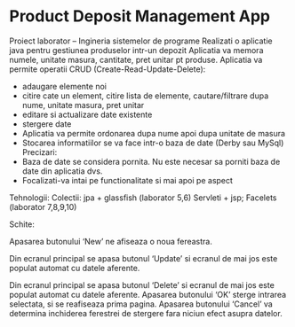 # Product Deposit Management App
Proiect laborator – Ingineria sistemelor de programe
Realizati o aplicatie java pentru gestiunea produselor intr-un depozit
Aplicatia va memora numele, unitate masura, cantitate, pret unitar pt produse.
Aplicatia va permite operatii CRUD (Create-Read-Update-Delete):
- adaugare elemente noi
- citire cate un element, citire lista de elemente, cautare/filtrare dupa nume, unitate masura, pret
unitar
- editare si actualizare date existente
- stergere date
- Aplicatia va permite ordonarea dupa nume apoi dupa unitate de masura
- Stocarea informatiilor se va face intr-o baza de date (Derby sau MySql)
Precizari:
- Baza de date se considera pornita. Nu este necesar sa porniti baza de date din aplicatia dvs.
- Focalizati-va intai pe functionalitate si mai apoi pe aspect

Tehnologii:
Colectii: jpa + glassfish (laborator 5,6)
Servleti + jsp; Facelets (laborator 7,8,9,10)

Schite:

Apasarea butonului ‘New’ ne afiseaza o noua fereastra.

Din ecranul principal se apasa butonul ‘Update’ si ecranul de mai jos este populat automat cu datele
aferente.

Din ecranul principal se apasa butonul ‘Delete’ si ecranul de mai jos este populat automat cu datele
aferente. Apasarea butonului ‘OK’ sterge intrarea selectata, si se reafiseaza prima pagina. Apasarea
butonului ‘Cancel’ va determina inchiderea ferestrei de stergere fara niciun efect asupra datelor.
